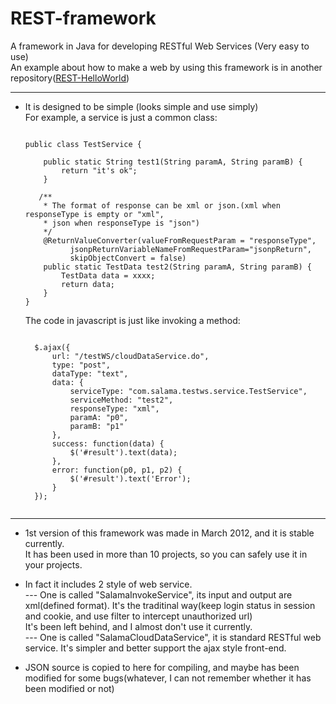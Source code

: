 REST-framework
==============

A framework in Java for developing RESTful Web Services (Very easy to use)<br>
An example about how to make a web by using this framework is in another repository(<a href="https://github.com/SalamaSoft/REST-HelloWorld">REST-HelloWorld</a>)<br>

------------------------------------------------------------------------------
* It is designed to be simple (looks simple and use simply)<br>
  For example, a service is just a common class:<br>
  <pre><code>
  public class TestService {
  
      public static String test1(String paramA, String paramB) {
          return "it's ok";
      }

     /**
      * The format of response can be xml or json.(xml when responseType is empty or "xml", 
      * json when responseType is "json")
      */
      @ReturnValueConverter(valueFromRequestParam = "responseType", 
			jsonpReturnVariableNameFromRequestParam="jsonpReturn",
			skipObjectConvert = false)
      public static TestData test2(String paramA, String paramB) {
          TestData data = xxxx;
          return data;
      }
  }
  </code></pre>
  
  The code in javascript is just like invoking a method:<br>
  <pre><code>
	$.ajax({
		url: "/testWS/cloudDataService.do",
		type: "post",
		dataType: "text",
		data: {
			serviceType: "com.salama.testws.service.TestService",
			serviceMethod: "test2",
			responseType: "xml",
			paramA: "p0",
			paramB: "p1"
		},
		success: function(data) {
			$('#result').text(data);
		},
		error: function(p0, p1, p2) {
			$('#result').text('Error');
		}
	});
    </code></pre>

------------------------------------------------------------------------------
* 1st version of this framework was made in March 2012, and it is stable currently.<br>
  It has been used in more than 10 projects, so you can safely use it in your projects.<br>

* In fact it includes 2 style of web service. <br>
  --- One is called "SalamaInvokeService", its input and output are xml(defined format). It's the traditinal way(keep login status in session and cookie, and use filter to intercept unauthorized url)<br>
      It's been left behind, and I almost don't use it currently.<br>
  --- One is called "SalamaCloudDataService", it is standard RESTful web service. It's simpler and better support the ajax style front-end.<br>

* JSON source is copied to here for compiling, and maybe has been modified for some bugs(whatever, I can not remember whether it has been modified or not)<br>

